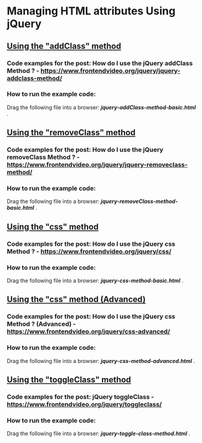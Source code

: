 # Managing HTML attributes Using jQuery

## [Using the "addClass" method](#add-class)

### Code examples for the post: How do I use the jQuery addClass Method ? - https://www.frontendvideo.org/jquery/jquery-addclass-method/

### How to run the example code:

Drag the following file into a browser: ***jquery-addClass-method-basic.html*** .

## [Using the "removeClass" method](#remove-class)

### Code examples for the post: How do I use the jQuery removeClass Method ? - https://www.frontendvideo.org/jquery/jquery-removeclass-method/

### How to run the example code:

Drag the following file into a browser: ***jquery-removeClass-method-basic.html*** .

## [Using the "css" method](#css)

### Code examples for the post: How do I use the jQuery css Method ? - https://www.frontendvideo.org/jquery/css/

### How to run the example code:

Drag the following file into a browser: ***jquery-css-method-basic.html*** .

## [Using the "css" method (Advanced)](#css-advanced)

### Code examples for the post: How do I use the jQuery css Method ? (Advanced) - https://www.frontendvideo.org/jquery/css-advanced/

### How to run the example code:

Drag the following file into a browser: ***jquery-css-method-advanced.html*** .

## [Using the "toggleClass" method](#toggle-class)

### Code examples for the post: jQuery toggleClass - https://www.frontendvideo.org/jquery/toggleclass/

### How to run the example code:

Drag the following file into a browser: ***jquery-toggle-class-method.html*** .
